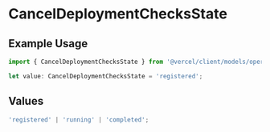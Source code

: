 # CancelDeploymentChecksState

## Example Usage

```typescript
import { CancelDeploymentChecksState } from '@vercel/client/models/operations';

let value: CancelDeploymentChecksState = 'registered';
```

## Values

```typescript
'registered' | 'running' | 'completed';
```
